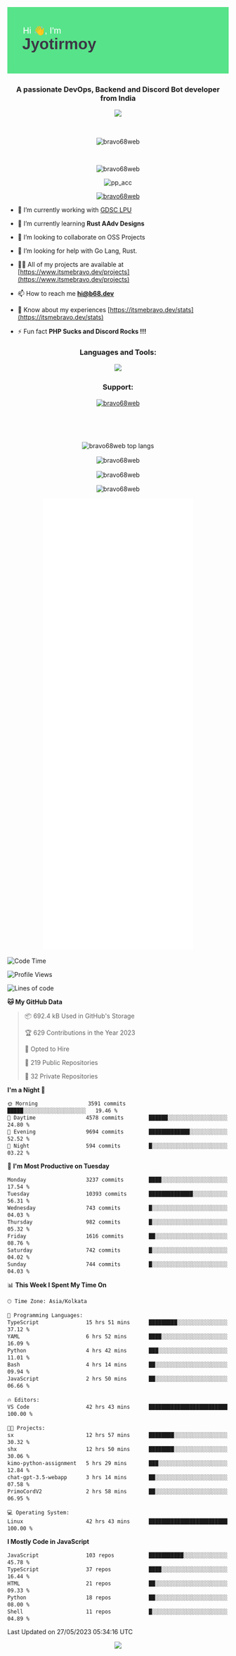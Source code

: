 <p align="center"><img src="header.png"></p>
<h3 align="center">A passionate DevOps, Backend and Discord Bot developer from India</h3>

<p align="center"><a href="https://discord.com/users/457039372009865226"><img src="https://lanyard-profile-readme.vercel.app/api/457039372009865226"></a></p>
                           
<br>
<p align="center"> <img src="https://komarev.com/ghpvc/?username=bravo68web&label=Profile%20views&color=0e75b6&style=flat" alt="bravo68web" /> </p>
<br>


<p align="center"><img src="https://github-profile-trophy.vercel.app/?username=bravo68web&theme=discord&column=3&row=2" alt="bravo68web" /> </p>
<p align="center"><img src="https://osu-embed.b68dev.xyz/pp_acc" alt="pp_acc" /> </p>

<p align="center"> <a href="https://twitter.com/bravo68web" target="blank"><img src="https://img.shields.io/twitter/follow/bravo68web?logo=twitter&style=for-the-badge" alt="bravo68web" /></a> </p>

- 🔭 I’m currently working with [GDSC LPU](https://gdsclpu.live/)

- 🌱 I’m currently learning **Rust AAdv Designs**

- 👯 I’m looking to collaborate on OSS Projects

- 🤝 I’m looking for help with Go Lang, Rust.

- 👨‍💻 All of my projects are available at [https://www.itsmebravo.dev/projects](https://www.itsmebravo.dev/projects)

<!-- - 💬 Ask me about **DF Techs** -->

- 📫 How to reach me **hi@b68.dev**

- 📄 Know about my experiences [https://itsmebravo.dev/stats](https://itsmebravo.dev/stats)

- ⚡ Fun fact **PHP Sucks and Discord Rocks !!!**

<h3 align="center">Languages and Tools:</h3>
<p align="center"> 
<img src="https://skillicons.dev/icons?i=aws,bash,c,cs,cpp,cloudflare,css,dart,devto,discord,bots,docker,electron,ember,emotion,express,fastapi,figma,firebase,flask,gcp,git,github,githubactions,go,gitlab,graphql,heroku,html,ai,ipfs,js,jest,linux,md,mastodon,mongodb,neovim,netlify,nextjs,nginx,nodejs,postgres,postman,powershell,py,react,redis,regex,replit,rocket,rust,sqlite,mysql,stackoverflow,styledcomponents,supabase,sentry,solidity,svg,tailwind,tauri,twitter,ts,unity,v,vercel,vim,vite,wasm,webpack,workers&perline=8&theme=dark" />
</p>

<h3 align="center">Support:</h3>
<p align="center"><a href="https://www.buymeacoffee.com/bravo68web"> <img align="center" src="https://cdn.buymeacoffee.com/buttons/v2/default-yellow.png" height="50" width="210" alt="bravo68web" /></a></p><br><br>
<br>

<p align="center"> <img align="center" src="https://github-readme-stats-sync.vercel.app/api/top-langs?username=bravo68web&count_private=true&show_icons=true&theme=radical&border_radius=10&&langs_count=10&layout=compact" alt="bravo68web top langs" /></p>

<p align="center"> <img align="center" src="https://github-readme-stats-sync.vercel.app/api?username=bravo68web&count_private=true&show_icons=true&theme=radical&border_radius=10" alt="bravo68web" /></p>

<p align="center"> <img align="center" src="https://github-readme-streak-stats.herokuapp.com?user=bravo68web&theme=dracula&hide_border=true" alt="bravo68web" /></p>

<p align="center"> <img align="center" src="https://github-readme-stats-sync.vercel.app/api/wakatime?username=bravo68web&count_private=true&show_icons=true&theme=aura_dark&border_radius=10&&langs_count=10&layout=compact&range=last_7_days" alt="bravo68web" /></p>

<p align="center"><img src="https://raw.githubusercontent.com/BRAVO68WEB/BRAVO68WEB/master/github-metrics.svg"></p>

<!--START_SECTION:waka-->
![Code Time](http://img.shields.io/badge/Code%20Time-4%2C784%20hrs%2056%20mins-blue)

![Profile Views](http://img.shields.io/badge/Profile%20Views-31-blue)

![Lines of code](https://img.shields.io/badge/From%20Hello%20World%20I%27ve%20Written-58.0%20million%20lines%20of%20code-blue)

**🐱 My GitHub Data** 

> 📦 692.4 kB Used in GitHub's Storage 
 > 
> 🏆 629 Contributions in the Year 2023
 > 
> 💼 Opted to Hire
 > 
> 📜 219 Public Repositories 
 > 
> 🔑 32 Private Repositories 
 > 
**I'm a Night 🦉** 

```text
🌞 Morning                3591 commits        █████░░░░░░░░░░░░░░░░░░░░   19.46 % 
🌆 Daytime                4578 commits        ██████░░░░░░░░░░░░░░░░░░░   24.80 % 
🌃 Evening                9694 commits        █████████████░░░░░░░░░░░░   52.52 % 
🌙 Night                  594 commits         █░░░░░░░░░░░░░░░░░░░░░░░░   03.22 % 
```
📅 **I'm Most Productive on Tuesday** 

```text
Monday                   3237 commits        ████░░░░░░░░░░░░░░░░░░░░░   17.54 % 
Tuesday                  10393 commits       ██████████████░░░░░░░░░░░   56.31 % 
Wednesday                743 commits         █░░░░░░░░░░░░░░░░░░░░░░░░   04.03 % 
Thursday                 982 commits         █░░░░░░░░░░░░░░░░░░░░░░░░   05.32 % 
Friday                   1616 commits        ██░░░░░░░░░░░░░░░░░░░░░░░   08.76 % 
Saturday                 742 commits         █░░░░░░░░░░░░░░░░░░░░░░░░   04.02 % 
Sunday                   744 commits         █░░░░░░░░░░░░░░░░░░░░░░░░   04.03 % 
```


📊 **This Week I Spent My Time On** 

```text
🕑︎ Time Zone: Asia/Kolkata

💬 Programming Languages: 
TypeScript               15 hrs 51 mins      █████████░░░░░░░░░░░░░░░░   37.12 % 
YAML                     6 hrs 52 mins       ████░░░░░░░░░░░░░░░░░░░░░   16.09 % 
Python                   4 hrs 42 mins       ███░░░░░░░░░░░░░░░░░░░░░░   11.01 % 
Bash                     4 hrs 14 mins       ██░░░░░░░░░░░░░░░░░░░░░░░   09.94 % 
JavaScript               2 hrs 50 mins       ██░░░░░░░░░░░░░░░░░░░░░░░   06.66 % 

🔥 Editors: 
VS Code                  42 hrs 43 mins      █████████████████████████   100.00 % 

🐱‍💻 Projects: 
sx                       12 hrs 57 mins      ████████░░░░░░░░░░░░░░░░░   30.32 % 
shx                      12 hrs 50 mins      ████████░░░░░░░░░░░░░░░░░   30.06 % 
kimo-python-assignment   5 hrs 29 mins       ███░░░░░░░░░░░░░░░░░░░░░░   12.84 % 
chat-gpt-3.5-webapp      3 hrs 14 mins       ██░░░░░░░░░░░░░░░░░░░░░░░   07.58 % 
PrimoCordV2              2 hrs 58 mins       ██░░░░░░░░░░░░░░░░░░░░░░░   06.95 % 

💻 Operating System: 
Linux                    42 hrs 43 mins      █████████████████████████   100.00 % 
```

**I Mostly Code in JavaScript** 

```text
JavaScript               103 repos           ███████████░░░░░░░░░░░░░░   45.78 % 
TypeScript               37 repos            ████░░░░░░░░░░░░░░░░░░░░░   16.44 % 
HTML                     21 repos            ██░░░░░░░░░░░░░░░░░░░░░░░   09.33 % 
Python                   18 repos            ██░░░░░░░░░░░░░░░░░░░░░░░   08.00 % 
Shell                    11 repos            █░░░░░░░░░░░░░░░░░░░░░░░░   04.89 % 
```




 Last Updated on 27/05/2023 05:34:16 UTC
<!--END_SECTION:waka-->

<p align="center"><img src="https://bravo68web.me/images/header_.png"></p>

